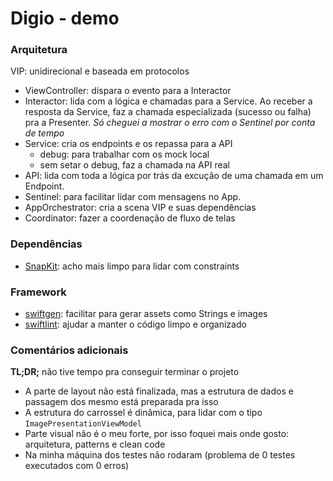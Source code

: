 # Digio - demo

### Arquitetura 
  VIP: unidirecional e baseada em protocolos

* ViewController: dispara o evento para a Interactor
* Interactor: lida com a lógica e chamadas para a Service. Ao receber a resposta
da Service, faz a chamada especializada (sucesso ou falha) pra a Presenter.
  *Só cheguei a mostrar o erro com o Sentinel por conta de tempo*
* Service: cria os endpoints e os repassa para a API
  - debug: para trabalhar com os mock local
  - sem setar o debug, faz a chamada na API real
* API: lida com toda a lógica por trás da excução de uma chamada em um Endpoint.
* Sentinel: para facilitar lidar com mensagens no App.
* AppOrchestrator: cria a scena VIP e suas dependências
* Coordinator: fazer a coordenação de fluxo de telas

### Dependências
- [SnapKit](https://github.com/SnapKit/SnapKit): acho mais limpo para lidar com constraints

### Framework
- [swiftgen](https://github.com/SwiftGen/SwiftGen): facilitar para gerar assets como Strings e images
- [swiftlint](https://github.com/realm/SwiftLint): ajudar a manter o código limpo e organizado

### Comentários adicionais
**TL;DR;** não tive tempo pra conseguir terminar o projeto
- A parte de layout não está finalizada, mas a estrutura de dados e passagem dos
mesmo está preparada pra isso
- A estrutura do carrossel é dinâmica, para lidar com o tipo `ImagePresentationViewModel`
- Parte visual não é o meu forte, por isso foquei mais onde gosto: arquitetura,
patterns e clean code
- Na minha máquina dos testes não rodaram (problema de 0 testes executados com 0 erros)